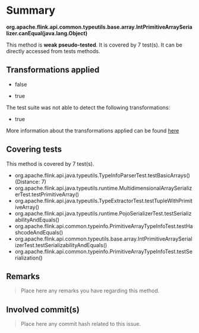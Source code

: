 # Summary
**org.apache.flink.api.common.typeutils.base.array.IntPrimitiveArraySerializer.canEqual(java.lang.Object)**

This method is **weak pseudo-tested**.
It is covered by 7 test(s). It can be directly accessed from tests methods.


## Transformations applied

- false

- true


The test suite was not able to detect the following transformations:
 * true 


More information about the transformations applied can be found [here](https://github.com/STAMP-project/pitest-descartes)

## Covering tests
This method is covered by 7 test(s).
* org.apache.flink.api.java.typeutils.TypeInfoParserTest.testBasicArrays() (Distance: 7)
* org.apache.flink.api.java.typeutils.runtime.MultidimensionalArraySerializerTest.testPrimitiveArray()
* org.apache.flink.api.java.typeutils.TypeExtractorTest.testTupleWithPrimitiveArray()
* org.apache.flink.api.java.typeutils.runtime.PojoSerializerTest.testSerializabilityAndEquals()
* org.apache.flink.api.common.typeinfo.PrimitiveArrayTypeInfoTest.testHashcodeAndEquals()
* org.apache.flink.api.common.typeutils.base.array.IntPrimitiveArraySerializerTest.testSerializabilityAndEquals()
* org.apache.flink.api.common.typeinfo.PrimitiveArrayTypeInfoTest.testSerialization()


## Remarks
> Place here any remarks you have regarding this method.

## Involved commit(s)

> Place here any commit hash related to this issue.
